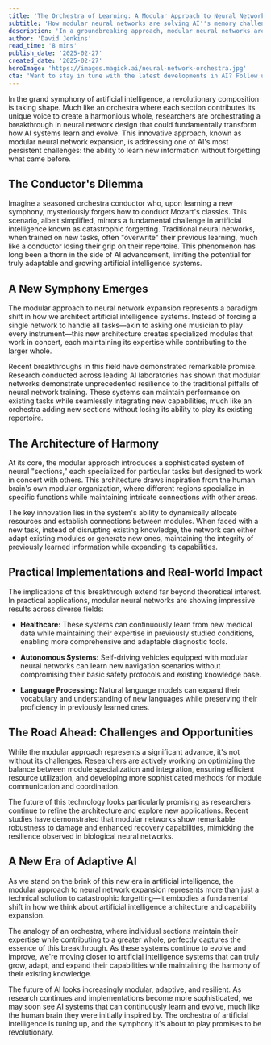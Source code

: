 ```yaml
---
title: 'The Orchestra of Learning: A Modular Approach to Neural Network Expansion'
subtitle: 'How modular neural networks are solving AI''s memory challenges'
description: 'In a groundbreaking approach, modular neural networks are poised to tackle the issue of catastrophic forgetting in AI, akin to an orchestra where each section contributes harmoniously while preserving its repertoire.'
author: 'David Jenkins'
read_time: '8 mins'
publish_date: '2025-02-27'
created_date: '2025-02-27'
heroImage: 'https://images.magick.ai/neural-network-orchestra.jpg'
cta: 'Want to stay in tune with the latest developments in AI? Follow us on LinkedIn for daily insights into groundbreaking technologies that are reshaping our future.'
---
```


In the grand symphony of artificial intelligence, a revolutionary composition is taking shape. Much like an orchestra where each section contributes its unique voice to create a harmonious whole, researchers are orchestrating a breakthrough in neural network design that could fundamentally transform how AI systems learn and evolve. This innovative approach, known as modular neural network expansion, is addressing one of AI's most persistent challenges: the ability to learn new information without forgetting what came before.

## The Conductor's Dilemma

Imagine a seasoned orchestra conductor who, upon learning a new symphony, mysteriously forgets how to conduct Mozart's classics. This scenario, albeit simplified, mirrors a fundamental challenge in artificial intelligence known as catastrophic forgetting. Traditional neural networks, when trained on new tasks, often "overwrite" their previous learning, much like a conductor losing their grip on their repertoire. This phenomenon has long been a thorn in the side of AI advancement, limiting the potential for truly adaptable and growing artificial intelligence systems.

## A New Symphony Emerges

The modular approach to neural network expansion represents a paradigm shift in how we architect artificial intelligence systems. Instead of forcing a single network to handle all tasks—akin to asking one musician to play every instrument—this new architecture creates specialized modules that work in concert, each maintaining its expertise while contributing to the larger whole.

Recent breakthroughs in this field have demonstrated remarkable promise. Research conducted across leading AI laboratories has shown that modular networks demonstrate unprecedented resilience to the traditional pitfalls of neural network training. These systems can maintain performance on existing tasks while seamlessly integrating new capabilities, much like an orchestra adding new sections without losing its ability to play its existing repertoire.

## The Architecture of Harmony

At its core, the modular approach introduces a sophisticated system of neural "sections," each specialized for particular tasks but designed to work in concert with others. This architecture draws inspiration from the human brain's own modular organization, where different regions specialize in specific functions while maintaining intricate connections with other areas.

The key innovation lies in the system's ability to dynamically allocate resources and establish connections between modules. When faced with a new task, instead of disrupting existing knowledge, the network can either adapt existing modules or generate new ones, maintaining the integrity of previously learned information while expanding its capabilities.

## Practical Implementations and Real-world Impact

The implications of this breakthrough extend far beyond theoretical interest. In practical applications, modular neural networks are showing impressive results across diverse fields:

- **Healthcare:** These systems can continuously learn from new medical data while maintaining their expertise in previously studied conditions, enabling more comprehensive and adaptable diagnostic tools.
  
- **Autonomous Systems:** Self-driving vehicles equipped with modular neural networks can learn new navigation scenarios without compromising their basic safety protocols and existing knowledge base.

- **Language Processing:** Natural language models can expand their vocabulary and understanding of new languages while preserving their proficiency in previously learned ones.

## The Road Ahead: Challenges and Opportunities

While the modular approach represents a significant advance, it's not without its challenges. Researchers are actively working on optimizing the balance between module specialization and integration, ensuring efficient resource utilization, and developing more sophisticated methods for module communication and coordination.

The future of this technology looks particularly promising as researchers continue to refine the architecture and explore new applications. Recent studies have demonstrated that modular networks show remarkable robustness to damage and enhanced recovery capabilities, mimicking the resilience observed in biological neural networks.

## A New Era of Adaptive AI

As we stand on the brink of this new era in artificial intelligence, the modular approach to neural network expansion represents more than just a technical solution to catastrophic forgetting—it embodies a fundamental shift in how we think about artificial intelligence architecture and capability expansion.

The analogy of an orchestra, where individual sections maintain their expertise while contributing to a greater whole, perfectly captures the essence of this breakthrough. As these systems continue to evolve and improve, we're moving closer to artificial intelligence systems that can truly grow, adapt, and expand their capabilities while maintaining the harmony of their existing knowledge.

The future of AI looks increasingly modular, adaptive, and resilient. As research continues and implementations become more sophisticated, we may soon see AI systems that can continuously learn and evolve, much like the human brain they were initially inspired by. The orchestra of artificial intelligence is tuning up, and the symphony it's about to play promises to be revolutionary.